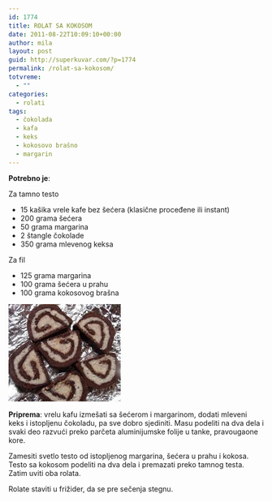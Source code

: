 ```yaml
---
id: 1774
title: ROLAT SA KOKOSOM
date: 2011-08-22T10:09:10+00:00
author: mila
layout: post
guid: http://superkuvar.com/?p=1774
permalink: /rolat-sa-kokosom/
totvreme:
  - ""
categories:
  - rolati
tags:
  - čokolada
  - kafa
  - keks
  - kokosovo brašno
  - margarin
---
```

**Potrebno je**:

Za tamno testo

  * 15 kašika vrele kafe bez šećera (klasične proceđene ili instant)
  * 200 grama šećera
  * 50 grama margarina
  * 2 štangle čokolade
  * 350 grama mlevenog keksa

Za fil

  * 125 grama margarina
  * 100 grama šećera u prahu
  * 100 grama kokosovog brašna

<img class="alignnone size-full wp-image-1779" title="kokosrolat" src="/wp-content/uploads/2011/08/kokosrolat1-e1314008275905.jpg" alt="" width="221" height="192" /> 

**Priprema**: vrelu kafu izmešati sa šećerom i margarinom, dodati mleveni keks i istopljenu čokoladu, pa sve dobro sjediniti. Masu podeliti na dva dela i svaki deo razvući preko parčeta aluminijumske folije u tanke, pravougaone kore.

Zamesiti svetlo testo od istopljenog margarina, šećera u prahu i kokosa. Testo sa kokosom podeliti na dva dela i premazati preko tamnog testa. Zatim uviti oba rolata.

Rolate staviti u frižider, da se pre sečenja stegnu.
